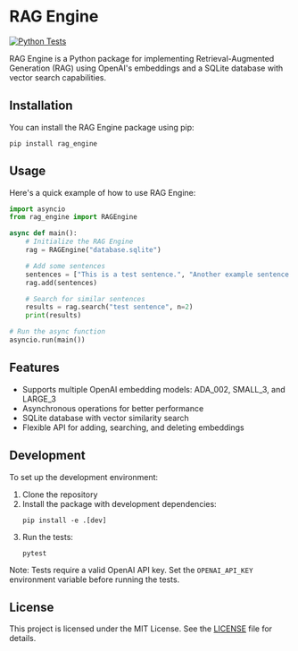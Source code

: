 # RAG Engine

[![Python Tests](https://github.com/slava-vishnyakov/rag_engine/actions/workflows/python-tests.yml/badge.svg)](https://github.com/slava-vishnyakov/rag_engine/actions/workflows/python-tests.yml)

RAG Engine is a Python package for implementing Retrieval-Augmented Generation (RAG) using OpenAI's embeddings and a SQLite database with vector search capabilities.

## Installation

You can install the RAG Engine package using pip:

```
pip install rag_engine
```

## Usage

Here's a quick example of how to use RAG Engine:

```python
import asyncio
from rag_engine import RAGEngine

async def main():
    # Initialize the RAG Engine
    rag = RAGEngine("database.sqlite")

    # Add some sentences
    sentences = ["This is a test sentence.", "Another example sentence."]
    rag.add(sentences)

    # Search for similar sentences
    results = rag.search("test sentence", n=2)
    print(results)

# Run the async function
asyncio.run(main())
```

## Features

- Supports multiple OpenAI embedding models: ADA_002, SMALL_3, and LARGE_3
- Asynchronous operations for better performance
- SQLite database with vector similarity search
- Flexible API for adding, searching, and deleting embeddings

## Development

To set up the development environment:

1. Clone the repository
2. Install the package with development dependencies:
   ```
   pip install -e .[dev]
   ```
3. Run the tests:
   ```
   pytest
   ```

Note: Tests require a valid OpenAI API key. Set the `OPENAI_API_KEY` environment variable before running the tests.

## License

This project is licensed under the MIT License. See the [LICENSE](LICENSE) file for details.
